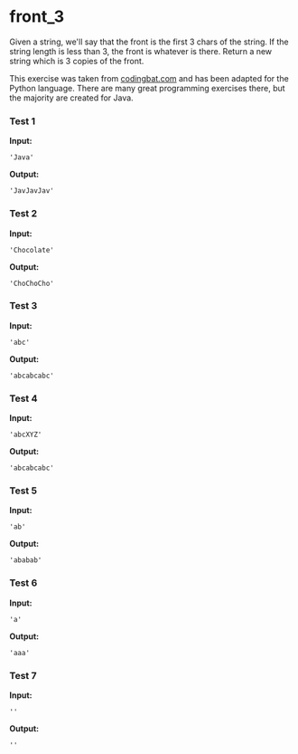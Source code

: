 # front_3





Given a string, we'll say that the front is the first 3 chars of the string. If the string length is less than 3, the front is whatever is there. Return a new string which is 3 copies of the front.

This exercise was taken from [codingbat.com](https://codingbat.com/prob/p136351) and has been adapted for the Python language. There are many great programming exercises there, but the majority are created for Java.






### Test 1
**Input:**
```
'Java'
```
**Output:**
```
'JavJavJav'
```
### Test 2
**Input:**
```
'Chocolate'
```
**Output:**
```
'ChoChoCho'
```
### Test 3
**Input:**
```
'abc'
```
**Output:**
```
'abcabcabc'
```
### Test 4
**Input:**
```
'abcXYZ'
```
**Output:**
```
'abcabcabc'
```
### Test 5
**Input:**
```
'ab'
```
**Output:**
```
'ababab'
```
### Test 6
**Input:**
```
'a'
```
**Output:**
```
'aaa'
```
### Test 7
**Input:**
```
''
```
**Output:**
```
''
```

